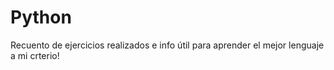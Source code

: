 # Python
Recuento de ejercicios realizados e info útil para aprender el mejor lenguaje a mi crterio!
